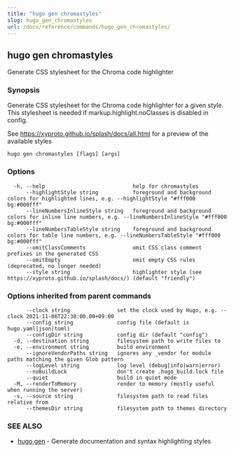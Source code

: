 ```yaml
---
title: "hugo gen chromastyles"
slug: hugo_gen_chromastyles
url: /docs/reference/commands/hugo_gen_chromastyles/
---
```

## hugo gen chromastyles

Generate CSS stylesheet for the Chroma code highlighter

### Synopsis

Generate CSS stylesheet for the Chroma code highlighter for a given style. This stylesheet is needed if markup.highlight.noClasses is disabled in config.

See https://xyproto.github.io/splash/docs/all.html for a preview of the available styles

```
hugo gen chromastyles [flags] [args]
```

### Options

```
  -h, --help                            help for chromastyles
      --highlightStyle string           foreground and background colors for highlighted lines, e.g. --highlightStyle "#fff000 bg:#000fff"
      --lineNumbersInlineStyle string   foreground and background colors for inline line numbers, e.g. --lineNumbersInlineStyle "#fff000 bg:#000fff"
      --lineNumbersTableStyle string    foreground and background colors for table line numbers, e.g. --lineNumbersTableStyle "#fff000 bg:#000fff"
      --omitClassComments               omit CSS class comment prefixes in the generated CSS
      --omitEmpty                       omit empty CSS rules (deprecated, no longer needed)
      --style string                    highlighter style (see https://xyproto.github.io/splash/docs/) (default "friendly")
```

### Options inherited from parent commands

```
      --clock string               set the clock used by Hugo, e.g. --clock 2021-11-06T22:30:00.00+09:00
      --config string              config file (default is hugo.yaml|json|toml)
      --configDir string           config dir (default "config")
  -d, --destination string         filesystem path to write files to
  -e, --environment string         build environment
      --ignoreVendorPaths string   ignores any _vendor for module paths matching the given Glob pattern
      --logLevel string            log level (debug|info|warn|error)
      --noBuildLock                don't create .hugo_build.lock file
      --quiet                      build in quiet mode
  -M, --renderToMemory             render to memory (mostly useful when running the server)
  -s, --source string              filesystem path to read files relative from
      --themesDir string           filesystem path to themes directory
```

### SEE ALSO

* [hugo gen](/docs/reference/commands/hugo_gen/)	 - Generate documentation and syntax highlighting styles

